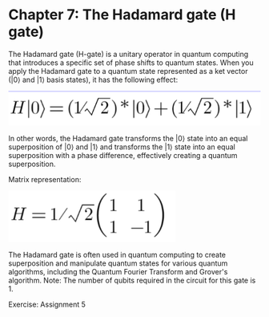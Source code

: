 # Chapter 7: The Hadamard gate (H gate)

The Hadamard gate (H-gate) is a unitary operator in quantum computing that introduces a specific set of phase shifts to quantum states. When you apply the Hadamard gate to a quantum state represented as a ket vector (|0⟩ and |1⟩ basis states), it has the following effect:

![Linear Algebra](../figures/Hadamard.png)

In other words, the Hadamard gate transforms the |0⟩ state into an equal superposition of |0⟩ and |1⟩ and transforms the |1⟩ state into an equal superposition with a phase difference, effectively creating a quantum superposition.

Matrix representation:

![Matrix](../figures/Hadamard2.png)

The Hadamard gate is often used in quantum computing to create superposition and manipulate quantum states for various quantum algorithms, including the Quantum Fourier Transform and Grover's algorithm.
Note: The number of qubits required in the circuit for this gate is 1.

Exercise: Assignment 5
